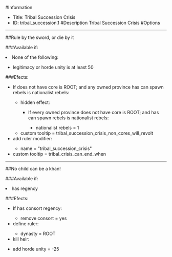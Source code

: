 #Information
 - Title: Tribal Succession Crisis
 - ID: tribal_succession.1
#Description
Tribal Succession Crisis
#Options

___
##Rule by the sword, or die by it

###Available if:
<li>None of the following:</li><ul><li>legitimacy or horde unity is at least 50</li></ul>

###Efects:<ul><li>If does not have core is ROOT; and any owned province has can spawn rebels is nationalist rebels:</li><ul><li>hidden effect:</li><ul><li>If every owned province does not have core is ROOT; and  has can spawn rebels is nationalist rebels:</li><ul><li>nationalist rebels = 1</li></ul></ul><li>custom tooltip = tribal_succession_crisis_non_cores_will_revolt</li></ul><li>add ruler modifier:</li><ul><li>name = "tribal_succession_crisis"</li></ul><li>custom tooltip = tribal_crisis_can_end_when</li></ul>

___
##No child can be a khan!

###Available if:
<li>has regency</li>

###Efects:<ul><li>If has consort regency:</li><ul><li>remove consort = yes</li></ul><li>define ruler:</li><ul><li>dynasty = ROOT</li></ul><li>kill heir:</li><ul></ul><li>add horde unity = -25</li></ul>
